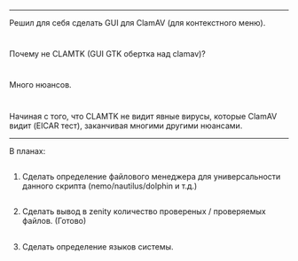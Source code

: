 ____
Решил для себя сделать GUI для ClamAV (для контекстного меню).
# 
Почему не CLAMTK (GUI GTK обертка над clamav)? 
#
Много нюансов.
# 
Начиная с того, что CLAMTK не видит явные вирусы, которые ClamAV видит (EICAR тест), заканчивая многими другими нюансами.
____
В планах:
##
1) Сделать определение файлового менеджера для универсальности данного скрипта (nemo/nautilus/dolphin и т.д.)
##
2) Сделать вывод в zenity количество провереных / проверяемых файлов. (Готово)
##
3) Сделать определение языков системы. 
